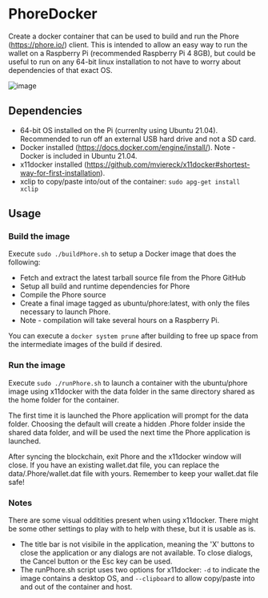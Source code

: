# PhoreDocker
Create a docker container that can be used to build and run the Phore (https://phore.io/) client.  This is intended to allow an easy way to run the wallet on a Raspberry Pi (recommended Raspberry Pi 4 8GB), but could be useful to run on any 64-bit linux installation to not have to worry about dependencies of that exact OS.

![image](https://user-images.githubusercontent.com/6404377/118014460-405c1000-b321-11eb-94b2-fa8196c57efe.png)

## Dependencies
* 64-bit OS installed on the Pi (currenlty using Ubuntu 21.04).  Recommended to run off an external USB hard drive and not a SD card.
* Docker installed (https://docs.docker.com/engine/install/).  Note - Docker is included in Ubuntu 21.04.
* x11docker installed (https://github.com/mviereck/x11docker#shortest-way-for-first-installation).
* xclip to copy/paste into/out of the container: `sudo apg-get install xclip`

## Usage

### Build the image

Execute `sudo ./buildPhore.sh` to setup a Docker image that does the following:
* Fetch and extract the latest tarball source file from the Phore GitHub
* Setup all build and runtime dependencies for Phore
* Compile the Phore source
* Create a final image tagged as ubuntu/phore:latest, with only the files necessary to launch Phore.
* Note - compilation will take several hours on a Raspberry Pi.

You can execute a `docker system prune` after building to free up space from the intermediate images of the build if desired.

### Run the image

Execute `sudo ./runPhore.sh` to launch a container with the ubuntu/phore image using x11docker with the data folder in the same directory shared as the home folder for the container.  

The first time it is launched the Phore application will prompt for the data folder.  Choosing the default will create a hidden .Phore folder inside the shared data folder, and will be used the next time the Phore application is launched.  

After syncing the blockchain, exit Phore and the x11docker window will close.  If you have an existing wallet.dat file, you can replace the data/.Phore/wallet.dat file with yours.  Remember to keep your wallet.dat file safe!

### Notes

There are some visual odditities present when using x11docker.  There might be some other settings to play with to help with these, but it is usable as is.

* The title bar is not visibile in the application, meaning the 'X' buttons to close the application or any dialogs are not available.  To close dialogs, the Cancel button or the Esc key can be used.
* The runPhore.sh script uses two options for x11docker: `-d` to indicate the image contains a desktop OS, and `--clipboard` to allow copy/paste into and out of the container and host.
